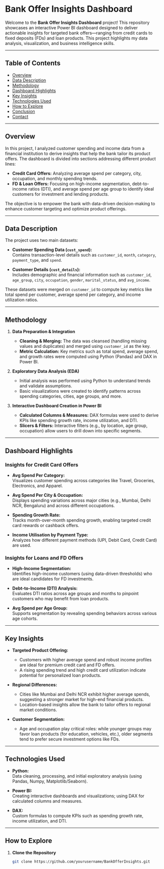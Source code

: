 # Bank Offer Insights Dashboard

Welcome to the **Bank Offer Insights Dashboard** project! This repository showcases an interactive Power BI dashboard designed to deliver actionable insights for targeted bank offers—ranging from credit cards to fixed deposits (FDs) and loan products. This project highlights my data analysis, visualization, and business intelligence skills.

---

## Table of Contents
- [Overview](#overview)
- [Data Description](#data-description)
- [Methodology](#methodology)
- [Dashboard Highlights](#dashboard-highlights)
- [Key Insights](#key-insights)
- [Technologies Used](#technologies-used)
- [How to Explore](#how-to-explore)
- [Conclusion](#conclusion)
- [Contact](#contact)

---

## Overview

In this project, I analyzed customer spending and income data from a financial institution to derive insights that help the bank tailor its product offers. The dashboard is divided into sections addressing different product lines:

- **Credit Card Offers:** Analyzing average spend per category, city, occupation, and monthly spending trends.
- **FD & Loan Offers:** Focusing on high-income segmentation, debt-to-income ratios (DTI), and average spend per age group to identify ideal customers for investment and lending products.

The objective is to empower the bank with data-driven decision-making to enhance customer targeting and optimize product offerings.

---

## Data Description

The project uses two main datasets:

- **Customer Spending Data (`cust_spend`):**  
  Contains transaction-level details such as `customer_id`, `month`, `category`, `payment_type`, and `spend`.

- **Customer Details (`cust_details`):**  
  Includes demographic and financial information such as `customer_id`, `age_group`, `city`, `occupation`, `gender`, `marital_status`, and `avg_income`.

These datasets were merged on `customer_id` to compute key metrics like total spend per customer, average spend per category, and income utilization ratios.

---

## Methodology

1. **Data Preparation & Integration**  
   - **Cleaning & Merging:** The data was cleansed (handling missing values and duplicates) and merged using `customer_id` as the key.
   - **Metric Calculation:** Key metrics such as total spend, average spend, and growth rates were computed using Python (Pandas) and DAX in Power BI.

2. **Exploratory Data Analysis (EDA)**  
   - Initial analysis was performed using Python to understand trends and validate assumptions.
   - Basic visualizations were created to identify patterns across spending categories, cities, age groups, and more.

3. **Interactive Dashboard Creation in Power BI**  
   - **Calculated Columns & Measures:** DAX formulas were used to derive KPIs like spending growth rate, income utilization, and DTI.
   - **Slicers & Filters:** Interactive filters (e.g., by location, age group, occupation) allow users to drill down into specific segments.

---

## Dashboard Highlights

### Insights for Credit Card Offers
- **Avg Spend Per Category:**  
  Visualizes customer spending across categories like Travel, Groceries, Electronics, and Apparel.
  
- **Avg Spend Per City & Occupation:**  
  Displays spending variations across major cities (e.g., Mumbai, Delhi NCR, Bengaluru) and across different occupations.
  
- **Spending Growth Rate:**  
  Tracks month-over-month spending growth, enabling targeted credit card rewards or cashback offers.
  
- **Income Utilisation by Payment Type:**  
  Analyzes how different payment methods (UPI, Debit Card, Credit Card) are used.

### Insights for Loans and FD Offers
- **High-Income Segmentation:**  
  Identifies high-income customers (using data-driven thresholds) who are ideal candidates for FD investments.
  
- **Debt-to-Income (DTI) Analysis:**  
  Evaluates DTI ratios across age groups and months to pinpoint customers who may benefit from loan products.
  
- **Avg Spend per Age Group:**  
  Supports segmentation by revealing spending behaviors across various age cohorts.

---

## Key Insights

- **Targeted Product Offering:**  
  - Customers with higher average spend and robust income profiles are ideal for premium credit card and FD offers.  
  - A rising spending trend and high credit card utilization indicate potential for personalized loan products.

- **Regional Differences:**  
  - Cities like Mumbai and Delhi NCR exhibit higher average spends, suggesting a stronger market for high-end financial products.  
  - Location-based insights allow the bank to tailor offers to regional market conditions.

- **Customer Segmentation:**  
  - Age and occupation play critical roles: while younger groups may favor loan products (for education, vehicles, etc.), older segments tend to prefer secure investment options like FDs.

---

## Technologies Used

- **Python:**  
  Data cleaning, processing, and initial exploratory analysis (using Pandas, Numpy, Matplotlib/Seaborn).

- **Power BI:**  
  Creating interactive dashboards and visualizations; using DAX for calculated columns and measures.

- **DAX:**  
  Custom formulas to compute KPIs such as spending growth rate, income utilization, and DTI.

---

## How to Explore

1. **Clone the Repository**
   ```bash
   git clone https://github.com/yourusername/BankOfferInsights.git
